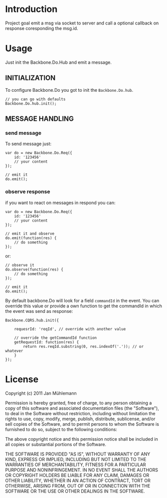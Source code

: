 # Introduction

Project goal emit a msg via socket to server and call a optional callback on response coresponding the msg.id.

# Usage

Just init the Backbone.Do.Hub and emit a message.

## INITIALIZATION

To configure Backbone.Do you got to init the `Backbone.Do.hub`.

	// you can go with defaults
	Backbone.Do.hub.init();


## MESSAGE HANDLING

### send message

To send message just:

    var do = new Backbone.Do.Req({
        id: '123456'
        // your content
    });

    // emit it
    do.emit();

### observe response

if you want to react on messages in respond you can:

    var do = new Backbone.Do.Req({
        id: '123456'
        // your content
    });

    // emit it and observe
    do.emit(function(res) {
        // do something
    });

or:

    // observe it
    do.observe(function(res) {
    	// do something
    });

    // emit it
    do.emit();

By default backbone.Do will look for a field `commandId` in the event. You can 
override this value or provide a own function to get the commandId in which the event 
was send as response:

	Backbone.CQRS.hub.init({

        requesrId: 'reqId', // override with another value

        // override the getCommandId function
        getRequestId: function(res) {
            return res.reqId.substring(0, res.indexOf('.')); // or whatever
        }
	});

# License

Copyright (c) 2011 Jan Mühlemann

Permission is hereby granted, free of charge, to any person obtaining a copy
of this software and associated documentation files (the "Software"), to deal
in the Software without restriction, including without limitation the rights
to use, copy, modify, merge, publish, distribute, sublicense, and/or sell
copies of the Software, and to permit persons to whom the Software is
furnished to do so, subject to the following conditions:

The above copyright notice and this permission notice shall be included in
all copies or substantial portions of the Software.

THE SOFTWARE IS PROVIDED "AS IS", WITHOUT WARRANTY OF ANY KIND, EXPRESS OR
IMPLIED, INCLUDING BUT NOT LIMITED TO THE WARRANTIES OF MERCHANTABILITY,
FITNESS FOR A PARTICULAR PURPOSE AND NONINFRINGEMENT. IN NO EVENT SHALL THE
AUTHORS OR COPYRIGHT HOLDERS BE LIABLE FOR ANY CLAIM, DAMAGES OR OTHER
LIABILITY, WHETHER IN AN ACTION OF CONTRACT, TORT OR OTHERWISE, ARISING FROM,
OUT OF OR IN CONNECTION WITH THE SOFTWARE OR THE USE OR OTHER DEALINGS IN
THE SOFTWARE.